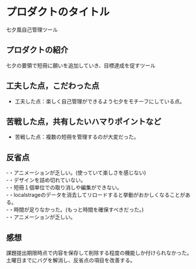 # プロダクトのタイトル
七夕風自己管理ツール

## プロダクトの紹介
七夕の要領で短冊に願いを追加していき、目標達成を促すツール

## 工夫した点，こだわった点
- 工夫した点：楽しく自己管理ができるよう七夕をモチーフにしている点。

## 苦戦した点，共有したいハマりポイントなど
- 苦戦した点：複数の短冊を管理するのが大変だった。

## 反省点
-・アニメーションが乏しい。(使っていて楽しさを感じない)  
-・デザインを詰め切れていない。  
-・短冊１個単位での取り消しや編集ができない。  
-・localstrageのデータを消去してリロードすると挙動がおかしくなることがある。  
-・時間が足りなかった。(もっと時間を確保すべきだった。)  
-・アニメーションが乏しい。  

## 感想
  課題提出期限時点で内容を保存して削除する程度の機能しか付けられなかった。
  土曜日までにバグを解消し、反省点の項目を改善する。
